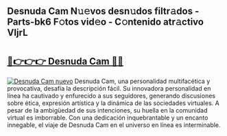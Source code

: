 ## Desnuda Cam N𝚞𝚎vos desn𝚞dos filtr𝚊dos - Parts-bk6 F𝚘tos vid𝚎o - C𝚘ntenido atr𝚊ctivo VIjrL

# <h2><a href="http://mb6uhb.tromn.icu/?c=Desnuda+Cam">🔗👉👉👉 Desnuda Cam 🔗🔗</a></h2>

[![Desnuda Cam nuevo](https://i.imgur.com/pEAQMta.gif)](http://mb6uhb.tromn.icu/?c=Desnuda+Cam)
Desnuda Cam, una personalidad multifacética y provocativa, desafía la descripción fácil. Su innovadora personalidad en línea ha cautivado y enfurecido a sus seguidores, generando discusiones sobre ética, expresión artística y la dinámica de las sociedades virtuales. A pesar de la ambigüedad de sus intenciones, su huella en la comunidad virtual es imborrable. Con una dedicación inquebrantable y un encanto innegable, el viaje de Desnuda Cam en el universo en línea es interminable.
